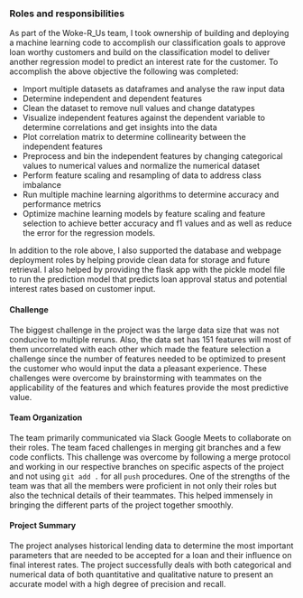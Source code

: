 ### Roles and responsibilities 
As part of the Woke-R_Us team, I took ownership of building and deploying a machine learning code to accomplish our classification goals to approve loan worthy customers and build on the classification model to deliver another regression model to predict an interest rate for the customer. 
To accomplish the above objective the following was completed:
 - Import multiple datasets as dataframes and analyse the raw input data
 - Determine independent and dependent features 
 - Clean the dataset to remove null values and change datatypes
 - Visualize independent features against the dependent variable to determine correlations and get insights into the data
 - Plot correlation matrix to determine collinearity between the independent features
 - Preprocess and bin the independent features by changing categorical values to numerical values and normalize the numerical dataset
 - Perform feature scaling and resampling of data to address class imbalance
 - Run multiple machine learning algorithms to determine accuracy and performance metrics
 - Optimize machine learning models by feature scaling and feature selection to achieve better accuracy and f1 values and as well as reduce the error for the regression models. 

In addition to the role above, I also supported the database and webpage deployment roles by helping provide clean data for storage and future retrieval. I also helped by providing the flask app with the pickle model file to run the prediction model that predicts loan approval status and potential interest rates based on customer input. 

#### Challenge
The biggest challenge in the project was the large data size that was not conducive to multiple reruns. Also, the data set has 151 features will most of them uncorrelated with each other which made the feature selection a challenge since the number of features needed to be optimized to present the customer who would input the data a pleasant experience. These challenges were overcome by brainstorming with teammates on the applicability of the features and which features provide the most predictive value. 

#### Team Organization
The team primarily communicated via Slack Google Meets to collaborate on their roles. 
The team faced challenges in merging git branches and a few code conflicts. This challenge was overcome by following a merge protocol and working in our respective branches on specific aspects of the project and not using `git add .` for all `push` procedures. 
One of the strengths of the team was that all the members were proficient in not only their roles but also the technical details of their teammates. This helped immensely in bringing the different parts of the project together smoothly. 

#### Project Summary 
The project analyses historical lending data to determine the most important parameters that are needed to be accepted for a loan and their influence on final interest rates. The project successfully deals with both categorical and numerical data of both quantitative and qualitative nature to present an accurate model with a high degree of precision and recall. 

